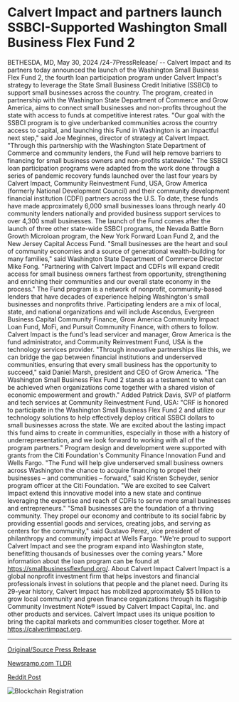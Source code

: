 # Calvert Impact and partners launch SSBCI-Supported Washington Small Business Flex Fund 2

BETHESDA, MD, May 30, 2024 /24-7PressRelease/ -- Calvert Impact and its partners today announced the launch of the Washington Small Business Flex Fund 2, the fourth loan participation program under Calvert Impact's strategy to leverage the State Small Business Credit Initiative (SSBCI) to support small businesses across the country. The program, created in partnership with the Washington State Department of Commerce and Grow America, aims to connect small businesses and non-profits throughout the state with access to funds at competitive interest rates.   "Our goal with the SSBCI program is to give underbanked communities across the country access to capital, and launching this Fund in Washington is an impactful next step," said Joe Meginnes, director of strategy at Calvert Impact. "Through this partnership with the Washington State Department of Commerce and community lenders, the Fund will help remove barriers to financing for small business owners and non-profits statewide."   The SSBCI loan participation programs were adapted from the work done through a series of pandemic recovery funds launched over the last four years by Calvert Impact, Community Reinvestment Fund, USA, Grow America (formerly National Development Council) and their community development financial institution (CDFI) partners across the U.S. To date, these funds have made approximately 6,000 small businesses loans through nearly 40 community lenders nationally and provided business support services to over 4,300 small businesses. The launch of the Fund comes after the launch of three other state-wide SSBCI programs, the Nevada Battle Born Growth Microloan program, the New York Forward Loan Fund 2, and the New Jersey Capital Access Fund.   "Small businesses are the heart and soul of community economies and a source of generational wealth-building for many families," said Washington State Department of Commerce Director Mike Fong. "Partnering with Calvert Impact and CDFIs will expand credit access for small business owners farthest from opportunity, strengthening and enriching their communities and our overall state economy in the process."   The Fund program is a network of nonprofit, community-based lenders that have decades of experience helping Washington's small businesses and nonprofits thrive. Participating lenders are a mix of local, state, and national organizations and will include Ascendus, Evergreen Business Capital Community Finance, Grow America Community Impact Loan Fund, MoFi, and Pursuit Community Finance, with others to follow. Calvert Impact is the fund's lead servicer and manager, Grow America is the fund administrator, and Community Reinvestment Fund, USA is the technology services provider.   "Through innovative partnerships like this, we can bridge the gap between financial institutions and underserved communities, ensuring that every small business has the opportunity to succeed," said Daniel Marsh, president and CEO of Grow America. "The Washington Small Business Flex Fund 2 stands as a testament to what can be achieved when organizations come together with a shared vision of economic empowerment and growth."  Added Patrick Davis, SVP of platform and tech services at Community Reinvestment Fund, USA: "CRF is honored to participate in the Washington Small Business Flex Fund 2 and utilize our technology solutions to help effectively deploy critical SSBCI dollars to small businesses across the state. We are excited about the lasting impact this fund aims to create in communities, especially in those with a history of underrepresentation, and we look forward to working with all of the program partners."  Program design and development were supported with grants from the Citi Foundation's Community Finance Innovation Fund and Wells Fargo.   "The Fund will help give underserved small business owners across Washington the chance to acquire financing to propel their businesses – and communities – forward," said Kristen Scheyder, senior program officer at the Citi Foundation. "We are excited to see Calvert Impact extend this innovative model into a new state and continue leveraging the expertise and reach of CDFIs to serve more small businesses and entrepreneurs."  "Small businesses are the foundation of a thriving community. They propel our economy and contribute to its social fabric by providing essential goods and services, creating jobs, and serving as centers for the community," said Gustavo Perez, vice president of philanthropy and community impact at Wells Fargo. "We're proud to support Calvert Impact and see the program expand into Washington state, benefitting thousands of businesses over the coming years."   More information about the loan program can be found at https://smallbusinessflexfund.org/.  About Calvert Impact  Calvert Impact is a global nonprofit investment firm that helps investors and financial professionals invest in solutions that people and the planet need. During its 29-year history, Calvert Impact has mobilized approximately $5 billion to grow local community and green finance organizations through its flagship Community Investment Note® issued by Calvert Impact Capital, Inc. and other products and services. Calvert Impact uses its unique position to bring the capital markets and communities closer together. More at https://calvertimpact.org. 

---

[Original/Source Press Release](https://www.24-7pressrelease.com/press-release/511282/calvert-impact-and-partners-launch-ssbci-supported-washington-small-business-flex-fund-2)
                    

[Newsramp.com TLDR](https://newsramp.com/curated-news/calvert-impact-launches-washington-small-business-flex-fund-2-to-support-underbanked-communities/6e57f3c73bb64ab5f1c970f5c4e9c4cb) 

 



[Reddit Post](https://www.reddit.com/r/StartupBusinessNews/comments/1d3y4st/calvert_impact_launches_washington_small_business/) 



![Blockchain Registration](https://cdn.newsramp.app/24-7PressRelease/qrcode/245/30/eachA0vL.webp)